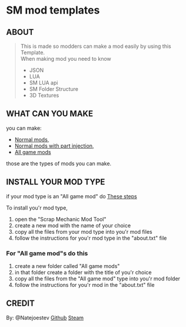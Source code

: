 # SM mod templates

## ABOUT

> This is made so modders can make a mod easily by using this Template.\
> When making mod you need to know
> - JSON
> - LUA
> - SM LUA api
> - SM Folder Structure
> - 3D Textures

## WHAT CAN YOU MAKE

you can make:
- [Normal mods,](https://github.com/Natejoestev/SM-mod-templates/tree/main/Mod%20types/Normal%20mods)
- [Normal mods with part injection,](https://github.com/Natejoestev/SM-mod-templates/tree/main/Mod%20types/Normal%20mods%20with%20part%20injection)
- [All game mods](https://github.com/Natejoestev/SM-mod-templates/tree/main/Mod%20types/All%20game%20mods)

those are the types of mods you can make.

## INSTALL YOUR MOD TYPE

if your mod type is an "All game mod" do [These steps](https://github.com/Natejoestev/SM-mod-templates/blob/main/README.md#for-all-game-mods-do-this)

To install you'r mod type,
1. open the "Scrap Mechanic Mod Tool"
2. create a new mod with the name of your choice
3. copy all the files from your mod type into you'r mod files
4. follow the instructions for you'r mod type in the "about.txt" file

### For "All game mod"s do this
1. create a new folder called "All game mods"
2. in that folder create a folder with the title of you'r choice
3. copy all the files from the "All game mod" type into you'r mod folder
4. follow the instructions for you'r mod in the "about.txt" file

## CREDIT
By: @Natejoestev [Github](https://github.com/Natejoestev) [Steam](https://steamcommunity.com/profiles/76561198990557860)
